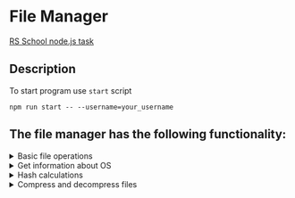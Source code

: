 # File Manager  
[RS School node.js task](https://github.com/AlreadyBored/nodejs-assignments/blob/main/assignments/file-manager/assignment.md)

## Description
To start program use ``start`` script
```
npm run start -- --username=your_username
```
## The file manager has the following functionality:

 <details>
  <summary> Basic file operations </summary>

Read file and print it's content in console:
```
cat path_to_file
```  
Create empty file in current working directory:
```
add new_file_name
```
Rename file:
```
rn path_to_file new_filename
```

Copy file:
```
cp path_to_file path_to_new_directory
```
Move file:
```
mv path_to_file path_to_new_directory
```
Delete file:
```
rm path_to_file
```
</details>
 <details>
  <summary> Get information about OS </summary>

Get EOL:
```
os --EOL
```
Get host machine CPUs info:
```
os --cpus
```
Get home directory:
```
os --homedir
```
Get current system user name:
```
os --username
```
Get CPU architecture:
```
os --architecture
```
  
</details>

 <details>
  <summary> Hash calculations </summary>

Calculate hash for file:
```
hash path_to_file
```
 
</details>
 <details>
  <summary> Compress and decompress files </summary>

Compress file (using Brotli algorithm):
```
compress path_to_file path_to_destination
```
Decompress file (using Brotli algorithm):
```
decompress path_to_file path_to_destination
```
</details>